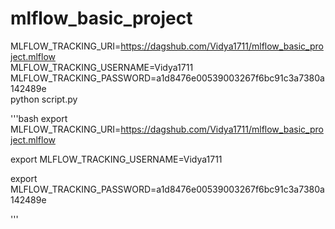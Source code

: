 # mlflow_basic_project
MLFLOW_TRACKING_URI=https://dagshub.com/Vidya1711/mlflow_basic_project.mlflow \
MLFLOW_TRACKING_USERNAME=Vidya1711 \
MLFLOW_TRACKING_PASSWORD=a1d8476e00539003267f6bc91c3a7380a142489e \
python script.py



'''bash 
export MLFLOW_TRACKING_URI=https://dagshub.com/Vidya1711/mlflow_basic_project.mlflow

export MLFLOW_TRACKING_USERNAME=Vidya1711

export MLFLOW_TRACKING_PASSWORD=a1d8476e00539003267f6bc91c3a7380a142489e

'''